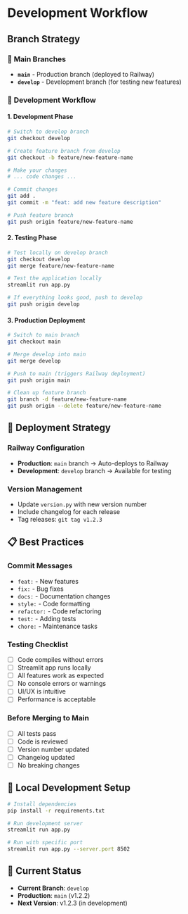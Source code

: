 # Development Workflow

## Branch Strategy

### 🌿 **Main Branches**
- **`main`** - Production branch (deployed to Railway)
- **`develop`** - Development branch (for testing new features)

### 🔄 **Development Workflow**

#### **1. Development Phase**
```bash
# Switch to develop branch
git checkout develop

# Create feature branch from develop
git checkout -b feature/new-feature-name

# Make your changes
# ... code changes ...

# Commit changes
git add .
git commit -m "feat: add new feature description"

# Push feature branch
git push origin feature/new-feature-name
```

#### **2. Testing Phase**
```bash
# Test locally on develop branch
git checkout develop
git merge feature/new-feature-name

# Test the application locally
streamlit run app.py

# If everything looks good, push to develop
git push origin develop
```

#### **3. Production Deployment**
```bash
# Switch to main branch
git checkout main

# Merge develop into main
git merge develop

# Push to main (triggers Railway deployment)
git push origin main

# Clean up feature branch
git branch -d feature/new-feature-name
git push origin --delete feature/new-feature-name
```

## 🚀 **Deployment Strategy**

### **Railway Configuration**
- **Production**: `main` branch → Auto-deploys to Railway
- **Development**: `develop` branch → Available for testing

### **Version Management**
- Update `version.py` with new version number
- Include changelog for each release
- Tag releases: `git tag v1.2.3`

## 📋 **Best Practices**

### **Commit Messages**
- `feat:` - New features
- `fix:` - Bug fixes
- `docs:` - Documentation changes
- `style:` - Code formatting
- `refactor:` - Code refactoring
- `test:` - Adding tests
- `chore:` - Maintenance tasks

### **Testing Checklist**
- [ ] Code compiles without errors
- [ ] Streamlit app runs locally
- [ ] All features work as expected
- [ ] No console errors or warnings
- [ ] UI/UX is intuitive
- [ ] Performance is acceptable

### **Before Merging to Main**
- [ ] All tests pass
- [ ] Code is reviewed
- [ ] Version number updated
- [ ] Changelog updated
- [ ] No breaking changes

## 🔧 **Local Development Setup**

```bash
# Install dependencies
pip install -r requirements.txt

# Run development server
streamlit run app.py

# Run with specific port
streamlit run app.py --server.port 8502
```

## 📝 **Current Status**
- **Current Branch**: `develop`
- **Production**: `main` (v1.2.2)
- **Next Version**: v1.2.3 (in development)

